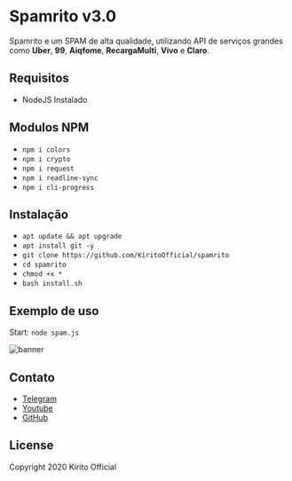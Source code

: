 # Spamrito v3.0
Spamrito e um SPAM de alta qualidade, utilizando API de serviços grandes como **Uber**, **99**, **Aiqfome**, **RecargaMulti**, **Vivo** e **Claro**.

## Requisitos
* NodeJS Instalado

## Modulos NPM
* `npm i colors`
* `npm i crypto`
* `npm i request`
* `npm i readline-sync`
* `npm i cli-progress`

## Instalação
* ```apt update && apt upgrade```
* ```apt install git -y```
* ```git clone https://github.com/KiritoOfficial/spamrito```
* ```cd spamrito```
* ```chmod +x *```
* ```bash install.sh```

## Exemplo de uso
Start: ```node spam.js```

![banner](https://user-images.githubusercontent.com/43851118/97900674-fe666780-1d08-11eb-9574-1c32777203d6.jpg)

## Contato
* [Telegram](https://t.me/KiritoOfficial)
* [Youtube](https://youtube.com/c/KiritoOfficial)
* [GitHub](https://github.com/KiritoOfficial)

## License

Copyright 2020 Kirito Official
